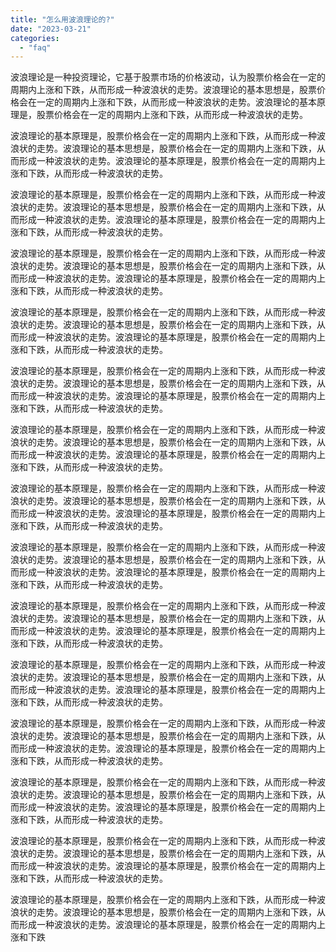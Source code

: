 ```yaml
---
title: "怎么用波浪理论的?"
date: "2023-03-21"
categories: 
  - "faq"
---
```


波浪理论是一种投资理论，它基于股票市场的价格波动，认为股票价格会在一定的周期内上涨和下跌，从而形成一种波浪状的走势。波浪理论的基本思想是，股票价格会在一定的周期内上涨和下跌，从而形成一种波浪状的走势。波浪理论的基本原理是，股票价格会在一定的周期内上涨和下跌，从而形成一种波浪状的走势。

波浪理论的基本原理是，股票价格会在一定的周期内上涨和下跌，从而形成一种波浪状的走势。波浪理论的基本思想是，股票价格会在一定的周期内上涨和下跌，从而形成一种波浪状的走势。波浪理论的基本原理是，股票价格会在一定的周期内上涨和下跌，从而形成一种波浪状的走势。

波浪理论的基本原理是，股票价格会在一定的周期内上涨和下跌，从而形成一种波浪状的走势。波浪理论的基本思想是，股票价格会在一定的周期内上涨和下跌，从而形成一种波浪状的走势。波浪理论的基本原理是，股票价格会在一定的周期内上涨和下跌，从而形成一种波浪状的走势。

波浪理论的基本原理是，股票价格会在一定的周期内上涨和下跌，从而形成一种波浪状的走势。波浪理论的基本思想是，股票价格会在一定的周期内上涨和下跌，从而形成一种波浪状的走势。波浪理论的基本原理是，股票价格会在一定的周期内上涨和下跌，从而形成一种波浪状的走势。

波浪理论的基本原理是，股票价格会在一定的周期内上涨和下跌，从而形成一种波浪状的走势。波浪理论的基本思想是，股票价格会在一定的周期内上涨和下跌，从而形成一种波浪状的走势。波浪理论的基本原理是，股票价格会在一定的周期内上涨和下跌，从而形成一种波浪状的走势。

波浪理论的基本原理是，股票价格会在一定的周期内上涨和下跌，从而形成一种波浪状的走势。波浪理论的基本思想是，股票价格会在一定的周期内上涨和下跌，从而形成一种波浪状的走势。波浪理论的基本原理是，股票价格会在一定的周期内上涨和下跌，从而形成一种波浪状的走势。

波浪理论的基本原理是，股票价格会在一定的周期内上涨和下跌，从而形成一种波浪状的走势。波浪理论的基本思想是，股票价格会在一定的周期内上涨和下跌，从而形成一种波浪状的走势。波浪理论的基本原理是，股票价格会在一定的周期内上涨和下跌，从而形成一种波浪状的走势。

波浪理论的基本原理是，股票价格会在一定的周期内上涨和下跌，从而形成一种波浪状的走势。波浪理论的基本思想是，股票价格会在一定的周期内上涨和下跌，从而形成一种波浪状的走势。波浪理论的基本原理是，股票价格会在一定的周期内上涨和下跌，从而形成一种波浪状的走势。

波浪理论的基本原理是，股票价格会在一定的周期内上涨和下跌，从而形成一种波浪状的走势。波浪理论的基本思想是，股票价格会在一定的周期内上涨和下跌，从而形成一种波浪状的走势。波浪理论的基本原理是，股票价格会在一定的周期内上涨和下跌，从而形成一种波浪状的走势。

波浪理论的基本原理是，股票价格会在一定的周期内上涨和下跌，从而形成一种波浪状的走势。波浪理论的基本思想是，股票价格会在一定的周期内上涨和下跌，从而形成一种波浪状的走势。波浪理论的基本原理是，股票价格会在一定的周期内上涨和下跌，从而形成一种波浪状的走势。

波浪理论的基本原理是，股票价格会在一定的周期内上涨和下跌，从而形成一种波浪状的走势。波浪理论的基本思想是，股票价格会在一定的周期内上涨和下跌，从而形成一种波浪状的走势。波浪理论的基本原理是，股票价格会在一定的周期内上涨和下跌，从而形成一种波浪状的走势。

波浪理论的基本原理是，股票价格会在一定的周期内上涨和下跌，从而形成一种波浪状的走势。波浪理论的基本思想是，股票价格会在一定的周期内上涨和下跌，从而形成一种波浪状的走势。波浪理论的基本原理是，股票价格会在一定的周期内上涨和下跌，从而形成一种波浪状的走势。

波浪理论的基本原理是，股票价格会在一定的周期内上涨和下跌，从而形成一种波浪状的走势。波浪理论的基本思想是，股票价格会在一定的周期内上涨和下跌，从而形成一种波浪状的走势。波浪理论的基本原理是，股票价格会在一定的周期内上涨和下跌，从而形成一种波浪状的走势。

波浪理论的基本原理是，股票价格会在一定的周期内上涨和下跌，从而形成一种波浪状的走势。波浪理论的基本思想是，股票价格会在一定的周期内上涨和下跌，从而形成一种波浪状的走势。波浪理论的基本原理是，股票价格会在一定的周期内上涨和下跌，从而形成一种波浪状的走势。

波浪理论的基本原理是，股票价格会在一定的周期内上涨和下跌，从而形成一种波浪状的走势。波浪理论的基本思想是，股票价格会在一定的周期内上涨和下跌，从而形成一种波浪状的走势。波浪理论的基本原理是，股票价格会在一定的周期内上涨和下跌
